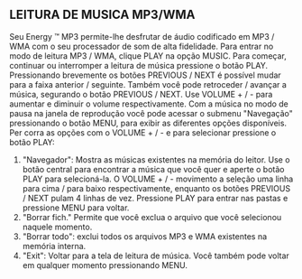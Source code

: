 ## LEITURA DE MUSICA MP3/WMA

Seu Energy ™ MP3 permite-lhe desfrutar de áudio codificado em MP3 / WMA com o seu processador de som de alta fidelidade. Para entrar no modo de leitura MP3 / WMA, clique PLAY na opção MUSIC.
Para começar, continuar ou interromper a leitura de música pressione o botão PLAY. Pressionando brevemente os botões PREVIOUS / NEXT é possível mudar para a faixa anterior / seguinte. Também você pode retroceder / avançar a música, segurando o botão PREVIOUS / NEXT.
Use VOLUME + / - para aumentar e diminuir o volume respectivamente. Com a música no modo de pausa na janela de reprodução você pode acessar o submenu "Navegação" pressionando o botão MENU, para exibir as diferentes opções disponíveis. Per corra as opções com o VOLUME + / - e para selecionar pressione o botão PLAY:

1. "Navegador": Mostra as músicas existentes na memória do leitor. Use o botão central para encontrar a música que você quer e aperte o botão PLAY para selecioná-la. O VOLUME + / - movimento a seleção uma linha para cima / para baixo respectivamente, enquanto os botões PREVIOUS / NEXT pulam 4 linhas de vez. Pressione PLAY para entrar nas pastas e pressione MENU para voltar.
2. "Borrar fich." Permite que você exclua o arquivo que você selecionou naquele momento.
3. "Borrar todo": exclui todos os arquivos MP3 e WMA existentes na memória interna.
4. "Exit": Voltar para a tela de leitura de música. Você também pode voltar em qualquer momento pressionando MENU.
